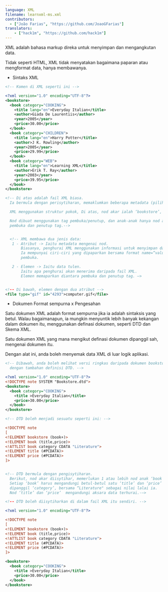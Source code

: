 ```yaml
---
language: XML
filename: learnxml-ms.xml
contributors:
  - ["João Farias", "https://github.com/JoaoGFarias"]
translators:
    - ["hack1m", "https://github.com/hack1m"]
---
```


XML adalah bahasa markup direka untuk menyimpan dan mengangkutan data.

Tidak seperti HTML, XML tidak menyatakan bagaimana paparan atau mengformat data, hanya membawanya.

* Sintaks XML

```xml
<!-- Komen di XML seperti ini -->

<?xml version="1.0" encoding="UTF-8"?>
<bookstore>
  <book category="COOKING">
    <title lang="en">Everyday Italian</title>
    <author>Giada De Laurentiis</author>
    <year>2005</year>
    <price>30.00</price>
  </book>
  <book category="CHILDREN">
    <title lang="en">Harry Potter</title>
    <author>J K. Rowling</author>
    <year>2005</year>
    <price>29.99</price>
  </book>
  <book category="WEB">
    <title lang="en">Learning XML</title>
    <author>Erik T. Ray</author>
    <year>2003</year>
    <price>39.95</price>
  </book>
</bookstore>

<!-- Di atas adalah fail XML biasa.
  Ia bermula dengan perisytiharan, memaklumkan beberapa metadata (pilihan).

  XML menggunakan struktur pokok, Di atas, nod akar ialah ‘bookstore’, yang mana mempunyai tiga nod anak, semua ‘books’. Nod itu mempunyai lebih nod anak (atau anak-anak), dan seterusnya…

  Nod dibuat menggunakan tag pembuka/penutup, dan anak-anak hanya nod antara
  pembuka dan penutup tag.-->


  <!-- XML membawa dua jenis data:
   1 - Atribut -> Iaitu metadata mengenai nod.
       Biasanya, penghurai XML menggunakan informasi untuk menyimpan data dengan betul.
       Ia mempunyai ciri-ciri yang dipaparkan bersama format name=“value” dalam tag
       pembuka.

   2 - Elemen -> Iaitu data tulen.
       Iaitu apa penghurai akan menerima daripada fail XML.
       Elemen memaparkan diantara pembuka dan penutup tag. —>


<!-- Di bawah, elemen dengan dua atribut -->
<file type="gif" id="4293">computer.gif</file>
```

* Dokumen Format sempurna x Pengesahan

Satu dokumen XML adalah format sempurna jika ia adalah sintaksis yang betul.
Walau bagaimanapun, ia mungkin menyuntik lebih banyak kekangan dalam dokumen itu,
menggunakan definasi dokumen, seperti DTD dan Skema XML.

Satu dokumen XML yang mana mengikut definasi dokumen dipanggil sah,
mengenai dokumen itu.

Dengan alat ini, anda boleh menyemak data XML di luar logik aplikasi.

```xml
<!-- Dibawah, anda boleh melihat versi ringkas daripada dokumen bookstore,
  dengan tambahan definisi DTD. -->

<?xml version="1.0" encoding="UTF-8"?>
<!DOCTYPE note SYSTEM "Bookstore.dtd">
<bookstore>
  <book category="COOKING">
    <title >Everyday Italian</title>
    <price>30.00</price>
  </book>
</bookstore>

<!-- DTD boleh menjadi sesuatu seperti ini: -->

<!DOCTYPE note
[
<!ELEMENT bookstore (book+)>
<!ELEMENT book (title,price)>
<!ATTLIST book category CDATA "Literature">
<!ELEMENT title (#PCDATA)>
<!ELEMENT price (#PCDATA)>
]>


<!-- DTD bermula dengan pengisytiharan.
  Berikut, nod akar diisytihar, memerlukan 1 atau lebih nod anak ‘book’.
  Setiap ‘book’ harus mengandungi betul-betul satu ‘title’ dan ‘price’ dan atribut
  dipanggil ‘category’, bersama “Literature" sebagai nilai lalai ia.
  Nod ‘title’ dan ‘price’  mengandungi aksara data terhurai.-—>

<!-- DTD boleh diisytiharkan di dalam fail XML itu sendiri. -->

<?xml version="1.0" encoding="UTF-8"?>

<!DOCTYPE note
[
<!ELEMENT bookstore (book+)>
<!ELEMENT book (title,price)>
<!ATTLIST book category CDATA "Literature">
<!ELEMENT title (#PCDATA)>
<!ELEMENT price (#PCDATA)>
]>

<bookstore>
  <book category="COOKING">
    <title >Everyday Italian</title>
    <price>30.00</price>
  </book>
</bookstore>
```
